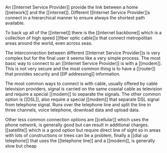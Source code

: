 An [[Internet Service Provider]] provide the link between a home [[network]] and the [[internet]]. Different [[Internet Service Provider]]s connect in a hierarchical manner to ensure always the shortest path available.

To back up all of the [[internet]] there is the [[internet backbone]] which is a collection of high speed [[fiber optic cable]]s that connect metropolitan areas around the world, even across seas.

The interconnection between different [[Internet Service Provider]]s is very complex but for the final user it seems like a very simple process. The most basic way to connect to an [[Internet Service Provider]] is with a [[modem]]. This is not very secure and the most common thing is to have a [[router]] that provides security and [[IP addressing]] information.

The most common ways to connect is with cable, usually offered by cable television providers, signal is carried on the same coaxial cable as television and require a special [[modem]] to separate the signals.
The other common option is [[DSL]], also require a special [[modem]] that separate DSL signal from telephone signal. Runs over the telephone line and split the line in three channels, voice telephone, download data and upload data.

Other less common connection options are [[cellular]] which uses the phone network, is generally good but can result in additional charges. [[satellite]] which is a good option but require direct line of sight so in areas with lots of constructions or trees can be a problem, finally a [[dial up telephone]] that uses the [[telephone line]] and a [[modem]], is generally slow but cheap
